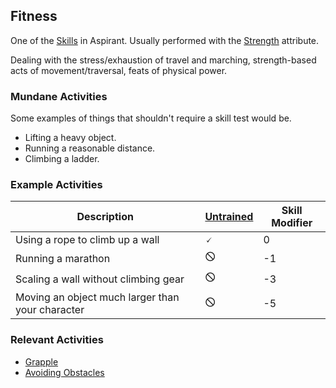 ## Fitness
One of the [Skills](Skills) in Aspirant. Usually performed with the [Strength](Stats#Strength) attribute.

Dealing with the stress/exhaustion of travel and marching, strength-based acts of movement/traversal, feats of physical power.

### Mundane Activities
Some examples of things that shouldn't require a skill test would be.
* Lifting a heavy object.
* Running a reasonable distance.
* Climbing a ladder.

### Example Activities

| Description                                      | [Untrained](Skills#Untrained) | Skill Modifier |
| ------------------------------------------------ | ----------------------------- | -------------- |
| Using a rope to climb up a wall                  | 🗸                             | 0              |
| Running a marathon                               | 🛇                             | -1             |
| Scaling a wall without climbing gear             | 🛇                             | -3             |
| Moving an object much larger than your character | 🛇                             | -5             |

### Relevant Activities
* [Grapple](Combat#Grapple)
* [Avoiding Obstacles](Combat#Avoiding%20Obstacles)
